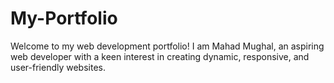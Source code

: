 # My-Portfolio
Welcome to my web development portfolio! I am Mahad Mughal, an aspiring web developer with a keen interest in creating dynamic, responsive, and user-friendly websites.
